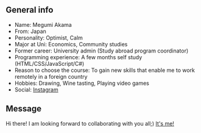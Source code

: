 ## General info
- Name: Megumi Akama
- From: Japan
- Personality: Optimist, Calm
- Major at Uni: Economics, Community studies
- Former career: University admin (Study abroad program coordinator)
- Programming experience: A few months self study (HTML/CSS/JavaScript/C#)
- Reason to choose the course: To gain new skills that enable me to work remotely in a foreign country
- Hobbies: Drawing, Wine tasting, Playing video games
- Social: [Instagram](https://www.instagram.com/hige_sugar9/?hl=ja)

## Message
Hi there! I am looking forward to collaborating with you all;)
[It's me!](https://meg-1126.github.io/test/profile.JPG)



